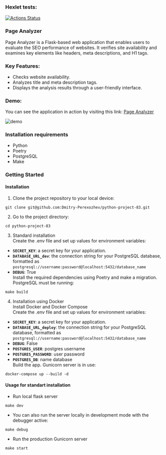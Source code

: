 ### Hexlet tests:
[![Actions Status](https://github.com/Dmitry-Perexozhev/python-project-83/actions/workflows/hexlet-check.yml/badge.svg)](https://github.com/Dmitry-Perexozhev/python-project-83/actions)

### Page Analyzer

Page Analyzer is a Flask-based web application that enables users to evaluate the SEO performance of websites. It verifies site availability and examines key elements like headers, meta descriptions, and H1 tags.

### Key Features:

- Checks website availability.
- Analyzes title and meta description tags.
- Displays the analysis results through a user-friendly interface.

### Demo:

You can see the application in action by visiting this link: <a href="http://194.87.99.31:5000/" target="_blank">Page Analyzer</a>

![demo](https://github.com/user-attachments/assets/22f5a0e0-4e7b-4982-82bc-ef9a21072308)

### Installation requirements

- Python 
- Poetry
- PostgreSQL
- Make

### Getting Started
#### Installation 

1) Clone the project repository to your local device:
```
git clone git@github.com:Dmitry-Perexozhev/python-project-83.git
```
2) Go to the project directory:
```
cd python-project-83
```
3) Standard installation<br>
Create the .env file and set up values for environment variables:<br>
- **`SECRET_KEY`**: a secret key for your application.
- **`DATABASE_URL_dev`**: the connection string for your PostgreSQL database, formatted as `postgresql://username:password@localhost:5432/database_name`
- **`DEBUG`**: True<br>
Install the required dependencies using Poetry and make a migration. PostgreSQL must be running:
```
make build
```
4) Installation using Docker<br>
Install Docker and Docker Compose<br>
Create the .env file and set up values for environment variables:<br>
- **`SECRET_KEY`**: a secret key for your application.
- **`DATABASE_URL_deploy`**: the connection string for your PostgreSQL database, formatted as `postgresql://username:password@localhost:5432/database_name`
- **`DEBUG`**: False
- **`POSTGRES_USER`**: postgres username 
- **`POSTGRES_PASSWORD`**: user password
- **`POSTGRES_DB`**: name database<br>
Build the app. Gunicorn server is in use:
```
docker-compose up --build -d
```

#### Usage for standart installation

- Run local flask server
```
make dev
```
- You can also run the server locally in development mode with the debugger active:
```
make debug
```
- Run the production Gunicorn server
```
make start
```